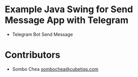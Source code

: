 # Example Java Swing for Send Message App with Telegram
- Telegram Bot Send Message

# Contributors
- Sombo Chea <sombochea@cubetiqs.com>
